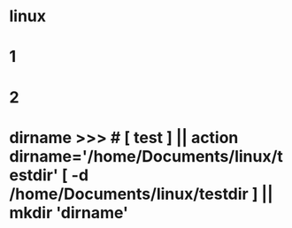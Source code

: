 # linux
# 1
# 2
# dirname >>> # [ test ] || action  dirname='/home/Documents/linux/testdir' [ -d /home/Documents/linux/testdir ] || mkdir 'dirname' 
